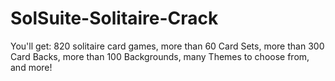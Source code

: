 # SolSuite-Solitaire-Crack
You'll get: 820 solitaire card games, more than 60 Card Sets, more than 300 Card Backs, more than 100 Backgrounds, many Themes to choose from, and more!
